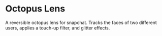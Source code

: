 # Octopus Lens
 A reversible octopus lens for snapchat. Tracks the faces of two different users, applies a touch-up filter, and glitter effects.

